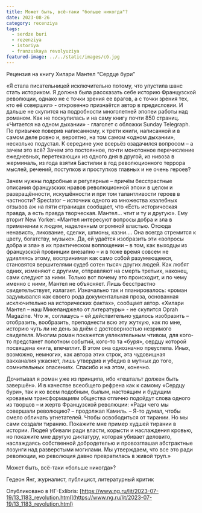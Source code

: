 ```yaml
---
title: Может быть, всё-таки "больше никогда"?
date: 2023-08-26
category: reсenziya
tags:
  - serdze buri
  - rezenziya
  - istoriya
  - franzuskaya revolyuziya
featured-image: ../../static/images/сб.jpg
---
```

Рецензия на книгу Хилари Мантел “Сердце бури”

«Я
стала писательницей исключительно потому, что упустила шанс стать историком. Я
должна была рассказать себе историю Французской революции, однако не с точки
зрения ее врагов, а с точки зрения тех, кто её совершил» - откровенно
признаётся автор в предисловии. И дальше не скупится на подробности многолетней
эпопеи работы над романом. Как не поскупилась и на саму книгу почти 850
страниц. «Читается на одном дыхании» - глаголет с обложки Sunday Telegraph. По привычке поверив написанному,
к трети книги, написанной и в самом деле ровно и, вероятно, на том самом «одном
дыхании», несколько подустал. К середине уже всерьёз озадачился вопросом – а
зачем это всё? Зачем это постоянное, почти монотонное перечисление ежедневных,
перетекающих из одного дня в другой, из нивоза в жерминаль, из года взятия
Бастилии в год революционного террора мыслей, речений, поступков и проступков
главных и не очень героев?

Зачем
нужны подробные и регулярные – причём бесстрастные описания французских нравов
революционной эпохи в целом и развращённости, искушённости и при том
талантливости героев в частности? Spectator – источник одного из множества хвалебных отзывов аж на пяти
страницах сообщает, что «Есть историческая правда, а есть правда творческая.
Мантел… чтит и ту и другую». Ему вторит New Yorker: «Мантел интересуют вопросы добра
и зла в применении к людям, наделенным огромной властью. Отсюда ненависть,
ликование, сделки, шпионы, казни…. Она всегда стремится к цвету, богатству,
музыке». Да, ей удаётся изобразить эти «вопросы добра и зла» в их практическом
воплощении – в том, как выходцы из французской провинции внезапно – и в тоже
время совсем не удивляясь этому, воспринимая как само собой разумеющееся,
становятся вершителями судеб сотен тысяч других людей. Как любят одних,
изменяют с другими, отправляют на смерть третьих, наконец, сами следуют за
ними. Только вот почему это происходит, и по чему именно с ними, Мантел не
объясняет. Лишь бесстрастно свидетельствует, излагает. Изначально так и
планировалось: «роман задумывался как своего рода документальная проза,
основанная исключительно на исторических фактах», сообщает автор. «Хилари
Мантел – наш Микеланджело от литературы» - не скупится Oprah Magazine. Что ж, соглашусь – ей
действительно удалось изобразить – отобразить, вообразить, преподнести всю эту
жуткую, как по мне, историю чуть ли не день за днём с достоверностью незримого
свидетеля. Многим роман покажется увлекательным чтивом, для кого-то предстанет
полотном событий, кого-то та «буря», сердцу которой посвящена книга, впечатлит.
В этом она однозначно преуспела. Иных, возможно, немногих, как автора этих
строк, эта чудовищная вакханалия ужаснет, лишь утвердив и убедив в мутных до
того, сомнительных опасениях. Спасибо и на этом, конечно.

Дочитывал
я роман уже из принципа, ибо «гештальт должен быть завершён». И в качестве
всеобщего рефрена как к самому «Сердцу бури», так и ко всем подобным, былым,
настоящим и будущим кровавым трансформациям общества отлично подойдут слова
одного из творцов – и жертв Французской революции: «Ради чего мы совершали
революцию? – продолжал Камиль. – Я-то думал, чтобы смело обличать угнетателей.
Чтобы освободиться от тирании. Но мы сами создали тиранию. Покажите мне пример
худшей тирании в истории. Людей убивали ради власти, корысти и наслаждения
кровью, но покажите мне другую диктатуру, которая убивает деловито, наслаждаясь
собственной добродетелью и провозглашая абстрактные лозунги над разверстыми
могилами. Мы утверждаем, что все это ради революции, но революция давно
превратилась в живой труп.»

Может
быть, всё-таки «больше никогда»?

Гедеон Янг, журналист, публицист, литературный критик

Опубликовано в НГ-Exlibris: 
[https://www.ng.ru/lit/2023-07-19/13_1183_revolution.html](https://www.ng.ru/lit/2023-07-19/13_1183_revolution.html)

